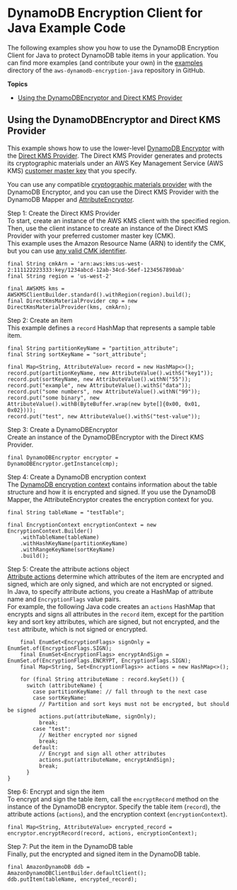 # DynamoDB Encryption Client for Java Example Code<a name="java-examples"></a>

The following examples show you how to use the DynamoDB Encryption Client for Java to protect DynamoDB table items in your application\. You can find more examples \(and contribute your own\) in the [examples](https://github.com/awslabs/aws-dynamodb-encryption-java/tree/master/examples) directory of the `aws-dynamodb-encryption-java` repository in GitHub\.

**Topics**
+ [Using the DynamoDBEncryptor and Direct KMS Provider](#java-example-ddb-encryptor)

## Using the DynamoDBEncryptor and Direct KMS Provider<a name="java-example-ddb-encryptor"></a>

This example shows how to use the lower\-level [DynamoDB Encryptor](https://awslabs.github.io/aws-dynamodb-encryption-java/javadoc/) with the [Direct KMS Provider](direct-kms-provider.md)\. The Direct KMS Provider generates and protects its cryptographic materials under an AWS Key Management Service \(AWS KMS\) [customer master key](http://docs.aws.amazon.com/kms/latest/developerguide/concepts.html#master_keys) that you specify\.

You can use any compatible [cryptographic materials provider](concepts.md#concept-material-provider) with the DynamoDB Encryptor, and you can use the Direct KMS Provider with the DynamoDB Mapper and [AttributeEncryptor](java-using.md#attribute-encryptor)\.

Step 1: Create the Direct KMS Provider  
To start, create an instance of the AWS KMS client with the specified region\. Then, use the client instance to create an instance of the Direct KMS Provider with your preferred customer master key \(CMK\)\.   
This example uses the Amazon Resource Name \(ARN\) to identify the CMK, but you can use [any valid CMK identifier](http://docs.aws.amazon.com/kms/latest/developerguide/viewing-keys.html#find-cmk-id-arn)\.   

```
final String cmkArn = 'arn:aws:kms:us-west-2:111122223333:key/1234abcd-12ab-34cd-56ef-1234567890ab'
final String region = 'us-west-2'
      
final AWSKMS kms = AWSKMSClientBuilder.standard().withRegion(region).build();
final DirectKmsMaterialProvider cmp = new DirectKmsMaterialProvider(kms, cmkArn);
```

Step 2: Create an item  
This example defines a `record` HashMap that represents a sample table item\.  

```
final String partitionKeyName = "partition_attribute";
final String sortKeyName = "sort_attribute";

final Map<String, AttributeValue> record = new HashMap<>();
record.put(partitionKeyName, new AttributeValue().withS("key1"));
record.put(sortKeyName, new AttributeValue().withN("55"));
record.put("example", new AttributeValue().withS("data"));
record.put("some numbers", new AttributeValue().withN("99"));
record.put("some binary", new AttributeValue().withB(ByteBuffer.wrap(new byte[]{0x00, 0x01, 0x02})));
record.put("test", new AttributeValue().withS("test-value"));
```

Step 3: Create a DynamoDBEncryptor  
Create an instance of the DynamoDBEncryptor with the Direct KMS Provider\.  

```
final DynamoDBEncryptor encryptor = DynamoDBEncryptor.getInstance(cmp);
```

Step 4: Create a DynamoDB encryption context  
The [DynamoDB encryption context](concepts.md#encryption-context) contains information about the table structure and how it is encrypted and signed\. If you use the DynamoDB Mapper, the AttributeEncryptor creates the encryption context for you\.  

```
final String tableName = "testTable";

final EncryptionContext encryptionContext = new EncryptionContext.Builder()
    .withTableName(tableName)
    .withHashKeyName(partitionKeyName)
    .withRangeKeyName(sortKeyName)
    .build();
```

Step 5: Create the attribute actions object  
[Attribute actions](concepts.md#attribute-actions) determine which attributes of the item are encrypted and signed, which are only signed, and which are not encrypted or signed\.  
In Java, to specify attribute actions, you create a HashMap of attribute name and `EncryptionFlags` value pairs\.   
For example, the following Java code creates an `actions` HashMap that encrypts and signs all attributes in the `record` item, except for the partition key and sort key attributes, which are signed, but not encrypted, and the `test` attribute, which is not signed or encrypted\.  

```
    final EnumSet<EncryptionFlags> signOnly = EnumSet.of(EncryptionFlags.SIGN);
    final EnumSet<EncryptionFlags> encryptAndSign = EnumSet.of(EncryptionFlags.ENCRYPT, EncryptionFlags.SIGN);
    final Map<String, Set<EncryptionFlags>> actions = new HashMap<>();

    for (final String attributeName : record.keySet()) {
      switch (attributeName) {
        case partitionKeyName: // fall through to the next case
        case sortKeyName:
          // Partition and sort keys must not be encrypted, but should be signed
          actions.put(attributeName, signOnly);
          break;
        case "test":
          // Neither encrypted nor signed
          break;
        default:
          // Encrypt and sign all other attributes
          actions.put(attributeName, encryptAndSign);
          break;
      }
}
```

Step 6: Encrypt and sign the item  
To encrypt and sign the table item, call the `encryptRecord` method on the instance of the DynamoDB encryptor\. Specify the table item \(`record`\), the attribute actions \(`actions`\), and the encryption context \(`encryptionContext`\)\.  

```
final Map<String, AttributeValue> encrypted_record = encryptor.encryptRecord(record, actions, encryptionContext);
```

Step 7: Put the item in the DynamoDB table  
Finally, put the encrypted and signed item in the DynamoDB table\.  

```
final AmazonDynamoDB ddb = AmazonDynamoDBClientBuilder.defaultClient();
ddb.putItem(tableName, encrypted_record);
```